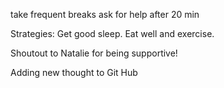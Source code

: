 take frequent breaks
ask for help after 20 min

Strategies: Get good sleep. Eat well and exercise.

Shoutout to Natalie for being supportive!


Adding new thought to Git Hub
